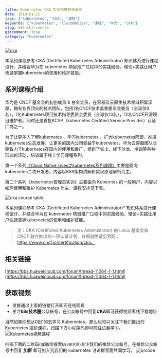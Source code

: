 ```yaml
---
title: Kubernetes CKA 实训免费视频课程
date: 2019-01-15
tags: ["kubernetes", "CKA", "课程"]
keywords: ["kubernetes", "CloudNative", "课程", "华为", "CKA"]
slug: k8s-cka-course
gitcomment: true
category: "kubernetes"
---
```


[![cka](https://ws4.sinaimg.cn/large/006tNbRwgy1fyj6tn3pudj30p00dwjs0.jpg)](/post/k8s-cka-course/)

本系列课程参考 CKA (Certificted Kubernetes Administrator) 知识体系进行课程设计，并结合华为在 kubernetes 项目推广过程中的实践经验，理论+实践让用户快速掌握kubernetes的使用和维护技能。

<!--more-->

## 系列课程介绍
华为是 CNCF 基金会的初创成员 & 白金会员，在容器及云原生技术领域积累深厚，拥有业界顶尖的技术团队，包括1名CNCF技术监督委员会委员（全球仅9名），1名Kubernetes项目技术指导委员会委员（全球仅13名），12名CNCF开源项目维护者。同时还是首批KCSP（kubernetes Certified Service Provider）认证厂商之一。

为了让更多人了解kubernetes ，学习kubernetes ，扩大kubernetes阵营，推进kubernetes生态发展，让更多的国内公司受益于kubernetes，华为云容器团队长期致力于kubernetes在国内的使用和推广，组织了线上、线下沙龙、培训等各种形式的活动，培训属于线上学习课程系列。

第一个系列[《Cloud Native Lives之kubernetes系列课程》](/post/huawei-cloudnativelives-k8s-course/)主要是面向kubernetes二次开发者，内容以K8S架构讲解和实现原理解析为主。

第二个系列《kubernetes管理员实训》主要面向 Kuberntes 的一般用户，内容以如何使用和维护 Kubernetes 为主，课程安排见下表。

![cka course table](https://ws1.sinaimg.cn/large/006tNc79gy1fz786bavilj30kz0jvdpz.jpg)


本系列课程参考 CKA (Certificted Kubernetes Administrator)* 知识体系进行课程设计，并结合华为在 kubernetes 项目推广过程中的实践经验，理论+实践让用户快速掌握kubernetes的使用和维护技能。

> 注：CKA (Certificted Kubernetes Administrator) 由 Linux 基金会和 CNCF 联合推出的一项认证计划，详细说明请见官网： https://www.cncf.io/certification/cka。

## 相关链接
[https://bbs.huaweicloud.com/forum/thread-11064-1-1.html](https://bbs.huaweicloud.com/forum/thread-11064-1-1.html)

## 获取视频

* 直接通过上面的链接打开即可在线观看
* 关注**k8s技术圈**公众帐号，在公众帐号中回复**CKA**即可获得视频离线下载地址

当然如果你想从0到1的去学习 Kubernetes，那么也可以关注下我们推出的 Kubernetes 进阶课程，扫描下方小程序码即可前往试看学习。
![Kubernetes视频课程](/img/posts/k8s-video.jpeg)

扫描下面的二维码(或微信搜索`k8s技术圈`)关注我们的微信公众帐号，在微信公众帐号中回复 **加群** 即可加入到我们的 kubernetes 讨论群里面共同学习。
![qrcode](/img/posts/qrcode_for_gh_d6dd87b6ceb4_430.jpg)
